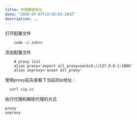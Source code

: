 ```yaml
---
title: 终端翻墙笔记
date: "2020-07-07T19:50:03.284Z"
description: ……
---
```

打开配置文件
```shell script
    code ~/.zshrc 
```
添加配置文件
```shell script
    # proxy list
    alias proxy='export all_proxy=socks5://127.0.0.1:1080'
    alias unproxy='unset all_proxy'
```
使用proxy前先查看下当前的ip地址：
```shell script
  curl cip.cc
```
执行代理和解除代理的方式
```shell script
proxy
unproxy
```

